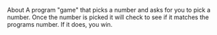 About
A program "game" that picks a number and asks for you to pick a number. Once the number is picked it will check to see if it matches the programs number. If it does, you win.

